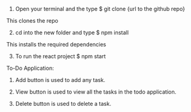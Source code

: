 1. Open your terminal and the type  $ git clone {url to the github repo}

This clones the repo

2. cd into the new folder and type $ npm install

This installs the required dependencies

3. To run the react project $ npm start

To-Do Application:

1. Add button is used to add any task.

2. View button is used to view all the tasks in the todo application.

3. Delete button is used to delete a task.
